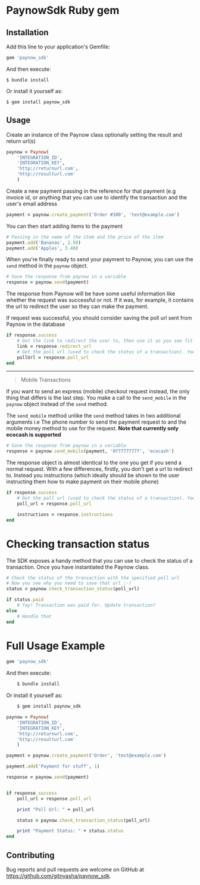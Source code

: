 # PaynowSdk Ruby gem

## Installation

Add this line to your application's Gemfile:

```ruby
gem 'paynow_sdk'
```

And then execute:

    $ bundle install

Or install it yourself as:

    $ gem install paynow_sdk

## Usage

Create an instance of the Paynow class optionally setting the result and return url(s)

```ruby
paynow = Paynow(
	'INTEGRATION_ID',
	'INTEGRATION_KEY',
	'http://returnurl.com',
	'http://resulturl.com'
	)
```

Create a new payment passing in the reference for that payment (e.g invoice id, or anything that you can use to identify the transaction and the user's email address

```ruby
payment = paynow.create_payment('Order #100', 'test@example.com')
```

You can then start adding items to the payment

```ruby
# Passing in the name of the item and the price of the item
payment.add('Bananas', 2.50)
payment.add('Apples', 3.40)
```

When you're finally ready to send your payment to Paynow, you can use the `send` method in the `paynow` object.

```ruby
# Save the response from paynow in a variable
response = paynow.send(payment)
```

The response from Paynow will be have some useful information like whether the request was successful or not. If it was, for example, it contains the url to redirect the user so they can make the payment.

If request was successful, you should consider saving the poll url sent from Paynow in the database

```ruby
if response.success
    # Get the link to redirect the user to, then use it as you see fit
	link = response.redirect_url
	# Get the poll url (used to check the status of a transaction). You might want to save this in your DB
    pollUrl = response.poll_url
end
```

---

> Mobile Transactions

If you want to send an express (mobile) checkout request instead, the only thing that differs is the last step. You make a call to the `send_mobile` in the `paynow` object
instead of the `send` method.

The `send_mobile` method unlike the `send` method takes in two additional arguments i.e The phone number to send the payment request to and the mobile money method to use for the request. **Note that currently only ecocash is supported**

```ruby
# Save the response from paynow in a variable
response = paynow.send_mobile(payment, '0777777777', 'ecocash')
```

The response object is almost identical to the one you get if you send a normal request. With a few differences, firstly, you don't get a url to redirect to. Instead you instructions (which ideally should be shown to the user instructing them how to make payment on their mobile phone)

```ruby
if response.success
	# Get the poll url (used to check the status of a transaction). You might want to save this in your DB
    poll_url = response.poll_url

    instructions = response.instructions
end
```

# Checking transaction status

The SDK exposes a handy method that you can use to check the status of a transaction. Once you have instantiated the Paynow class.

```ruby
# Check the status of the transaction with the specified poll url
# Now you see why you need to save that url ;-)
status = paynow.check_transaction_status(poll_url)

if status.paid
	# Yay! Transaction was paid for. Update transaction?
else
    # Handle that
end
```

# Full Usage Example

```ruby
gem 'paynow_sdk'
```

And then execute:
```ruby
    $ bundle install
```
Or install it yourself as:
```ruby
    $ gem install paynow_sdk
```

```ruby
paynow = Paynow(
	'INTEGRATION_ID',
	'INTEGRATION_KEY',
	'http://returnurl.com',
	'http://resulturl.com'
	)

payment = paynow.create_payment('Order', 'test@example.com')

payment.add('Payment for stuff', 1)

response = paynow.send(payment)


if response.success
    poll_url = response.poll_url

    print "Poll Url: " + poll_url

    status = paynow.check_transaction_status(poll_url)

    print "Payment Status: " + status.status
end
```


## Contributing

Bug reports and pull requests are welcome on GitHub at https://github.com/gitnyasha/paynow_sdk.

